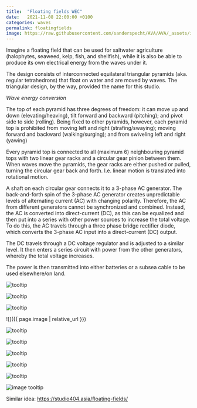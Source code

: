 ```yaml
---
title:  "Floating fields WEC"
date:   2021-11-08 22:00:00 +0100
categories: waves
permalink: floatingfields
image: https://raw.githubusercontent.com/sanderspecht/AVA/AVA/_assets/img/IMG_20211018_223043.jpg
---
```


Imagine a floating field that can be used for saltwater agriculture (halophytes, seaweed, kelp, fish, and shellfish), while it is also be able to produce its own electrical energy from the waves under it.

The design consists of interconnected equilateral triangular pyramids (aka. regular tetrahedrons) that float on water and are moved by waves. The triangular design, by the way, provided the name for this studio.

*Wave energy conversion*

The top of each pyramid has three degrees of freedom: it can move up and down (elevating/heaving), tilt forward and backward (pitching); and pivot side to side (rolling). Being fixed to other pyramids, however, each pyramid top is prohibited from moving left and right (strafing/swaying); moving forward and backward (walking/surging); and from swiveling left and right (yawing)

Every pyramid top is connected to all (maximum 6) neighbouring pyramid tops with two linear gear racks and a circular gear pinion between them.
When waves move the pyramids, the gear racks are either pushed or pulled, turning the circular gear back and forth. I.e. linear motion is translated into rotational motion.

A shaft on each circular gear connects it to a 3-phase AC generator. The back-and-forth spin of the 3-phase AC generator creates unpredictable levels of alternating current (AC) with changing polarity. Therefore, the AC from different generators cannot be synchronized and combined. Instead, the AC is converted into direct-current (DC), as this can be equalized and then put into a series with other power sources to increase the total voltage. To do this, the AC travels through a three phase bridge rectifier diode, which converts the 3-phase AC input into a direct-current (DC) output.

The DC travels through a DC voltage regulator and is adjusted to a similar level. It then enters a series circuit with power from the other generators, whereby the total voltage increases.

The power is then transmitted into either batteries or a subsea cable to be used elsewhere/on land.

![tooltip](https://raw.githubusercontent.com/sanderspecht/AVA/AVA/_assets/img/IMG_20211016_145235.jpg)

![tooltip](https://raw.githubusercontent.com/sanderspecht/AVA/AVA/_assets/img/IMG_20211016_150357.jpg)

![tooltip](https://raw.githubusercontent.com/sanderspecht/AVA/AVA/_assets/img/IMG_20211018_222607.jpg)

![]({{ page.image | relative_url }})

<!-- ![tooltip](https://raw.githubusercontent.com/sanderspecht/AVA/AVA/_assets/img/IMG_20211018_223043.jpg) -->

![tooltip](https://github.com/sanderspecht/AVA/blob/AVA/_assets/img/IMG_20211017_125631.jpg)

![tooltip](https://raw.githubusercontent.com/sanderspecht/AVA/AVA/_assets/img/IMG_20211017_194211.jpg)

![tooltip](https://raw.githubusercontent.com/sanderspecht/AVA/AVA/_assets/img/IMG_20211021_214352.jpg)

![tooltip](https://raw.githubusercontent.com/sanderspecht/AVA/AVA/_assets/img/IMG_20211022_002629.jpg)

![tooltip](https://raw.githubusercontent.com/sanderspecht/AVA/AVA/_assets/img/IMG_20211107_165913.jpg)

![image tooltip](https://studio404.asia/wp-content/uploads/2020/08/sea.png)

Similar idea: https://studio404.asia/floating-fields/
